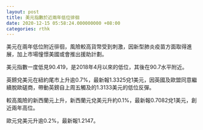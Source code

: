 ```yaml
---
layout: post
title: 美元指數於近兩年低位徘徊
date: 2020-12-15 05:58:24.000000000 +08:00
categories: rthk
---
```


美元在兩年低位附近徘徊，風險較高貨幣受到刺激，因新型肺炎疫苗方面取得進展，加上市場憧憬美國或會推出援助計劃。

美元指數一度低見90.419，是2018年4月以來的低位，其後在90.7水平附近。

英鎊兌美元在紐約尾市上升逾0.7%，最新報1.3325兌1美元，因英國及歐盟同意繼續脫歐磋商，帶動英鎊自上周五觸及的1.3133美元的低位反彈。

較高風險的新西蘭元上升，新西蘭元兌美元升約0.1%，最新報0.7082兌1美元，創近兩年高位。

歐元兌美元升逾0.2%，最新報1.2147。
